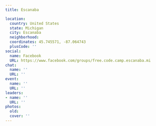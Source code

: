 ```yaml
---
title: Escanaba

location:
  country: United States
  state: Michigan
  city: Escanaba
  neighborhood: 
  coordinates: 45.745571, -87.064743
  plusCode: ''
social:
  name: Facebook
  URL: https://www.facebook.com/groups/free.code.camp.escanaba.mi
chat:
  name: ''
  URL: ''
event:
  name: ''
  URL: ''
leaders:
- name: ''
  URL: ''
photos:
  old: 
  cover: ''
---
```

